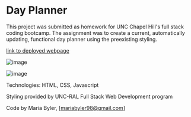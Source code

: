 # Day Planner 
This project was submitted as homework for UNC Chapel Hill's full stack coding bootcamp. The assignment was to create a current, automatically updating, functional day planner using the preexisting styling. 

[link to deployed webpage](https://mariabyler.github.io/DayPlanner/)  

![image](https://user-images.githubusercontent.com/69592367/95251460-97c55b00-07e9-11eb-9455-2381a7c9d8ae.png)  

![image](https://user-images.githubusercontent.com/69592367/97904507-99157500-1d0e-11eb-9541-8c707d74c54a.png)


Technologies: HTML, CSS, Javascript  

Styling provided by UNC-RAL Full Stack Web Development program  

Code by Maria Byler, [mariabyler98@gmail.com]

